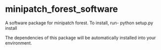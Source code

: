 # minipatch_forest_software
A software package for minipatch forest.
To install, run-
python setup.py install


The dependencies of this package will be automatically installed into your environment.
